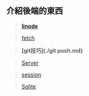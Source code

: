 ## 介紹後端的東西



> **[linode](./linode.md)**



> [fetch](./fetch,md)



> **[git技巧](./git push.md)**



> [Server](./Server.md)



> [session](./session.md)



> [Sqlite](./Sqlite.md)